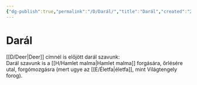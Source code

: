 ```yaml
---
{"dg-publish":true,"permalink":"/D/Darál/","title":"Darál","created":"2024-12-18T11:51","updated":"2024-12-18T11:51"}
---
```



# Darál

[[D/Deer\|Deer]] címnél is előjött darál szavunk:  
Darál szavunk is a [[H/Hamlet malma\|Hamlet malma]] forgására, őrlésére utal, forgómozgásra (mert ugye az [[E/Életfa\|életfa]], mint Világtengely forog).  